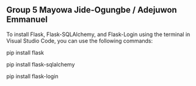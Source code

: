 Group 5
Mayowa Jide-Ogungbe /
Adejuwon Emmanuel
------------------------------------------------------------------------------------------------------------------------------------------------------------
To install Flask, Flask-SQLAlchemy, and Flask-Login using the terminal in Visual Studio Code, you can use the following commands:

pip install flask

pip install flask-sqlalchemy

pip install flask-login
